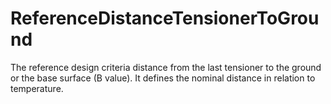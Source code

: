 ReferenceDistanceTensionerToGround
==================================

The reference design criteria distance from the last tensioner to the ground or the base surface (B value). It defines the nominal distance in relation to temperature.
